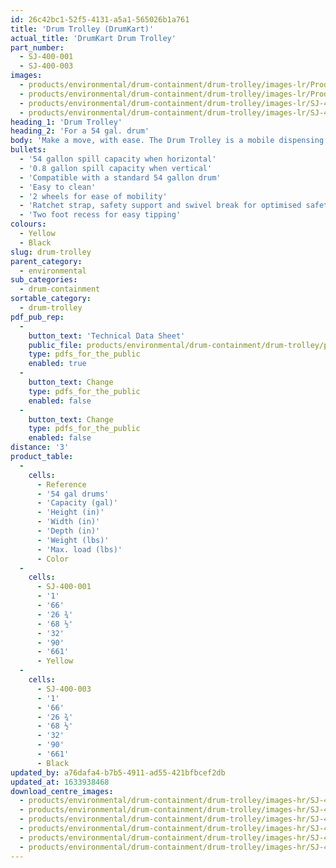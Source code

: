 ```yaml
---
id: 26c42bc1-52f5-4131-a5a1-565026b1a761
title: 'Drum Trolley (DrumKart)'
actual_title: 'DrumKart Drum Trolley'
part_number:
  - SJ-400-001
  - SJ-400-003
images:
  - products/environmental/drum-containment/drum-trolley/images-lr/Product_Image_776x776_(518x518_focus_area)-SJ-400-001_02.jpg
  - products/environmental/drum-containment/drum-trolley/images-lr/Product_Image_776x776_(518x518_focus_area)-SJ-400-001_01.jpg
  - products/environmental/drum-containment/drum-trolley/images-lr/SJ-400-003_02.jpg
  - products/environmental/drum-containment/drum-trolley/images-lr/SJ-400-003_01.jpg
heading_1: 'Drum Trolley'
heading_2: 'For a 54 gal. drum'
body: 'Make a move, with ease. The Drum Trolley is a mobile dispensing unit for a standard 54 gallon drum.'
bullets:
  - '54 gallon spill capacity when horizontal'
  - '0.8 gallon spill capacity when vertical'
  - 'Compatible with a standard 54 gallon drum'
  - 'Easy to clean'
  - '2 wheels for ease of mobility'
  - 'Ratchet strap, safety support and swivel break for optimised safety'
  - 'Two foot recess for easy tipping'
colours:
  - Yellow
  - Black
slug: drum-trolley
parent_category:
  - environmental
sub_categories:
  - drum-containment
sortable_category:
  - drum-trolley
pdf_pub_rep:
  -
    button_text: 'Technical Data Sheet'
    public_file: products/environmental/drum-containment/drum-trolley/pdf-lr/EV-Drum-Trolley-TD_US.pdf
    type: pdfs_for_the_public
    enabled: true
  -
    button_text: Change
    type: pdfs_for_the_public
    enabled: false
  -
    button_text: Change
    type: pdfs_for_the_public
    enabled: false
distance: '3'
product_table:
  -
    cells:
      - Reference
      - '54 gal drums'
      - 'Capacity (gal)'
      - 'Height (in)'
      - 'Width (in)'
      - 'Depth (in)'
      - 'Weight (lbs)'
      - 'Max. load (lbs)'
      - Color
  -
    cells:
      - SJ-400-001
      - '1'
      - '66'
      - '26 ¾'
      - '68 ½'
      - '32'
      - '90'
      - '661'
      - Yellow
  -
    cells:
      - SJ-400-003
      - '1'
      - '66'
      - '26 ¾'
      - '68 ½'
      - '32'
      - '90'
      - '661'
      - Black
updated_by: a76dafa4-b7b5-4911-ad55-421bfbcef2db
updated_at: 1633938468
download_centre_images:
  - products/environmental/drum-containment/drum-trolley/images-hr/SJ-400-001_04.jpg
  - products/environmental/drum-containment/drum-trolley/images-hr/SJ-400-001_05.jpg
  - products/environmental/drum-containment/drum-trolley/images-hr/SJ-400-001_06.jpg
  - products/environmental/drum-containment/drum-trolley/images-hr/SJ-400-003_01.jpg
  - products/environmental/drum-containment/drum-trolley/images-hr/SJ-400-003_02.jpg
  - products/environmental/drum-containment/drum-trolley/images-hr/SJ-400-003_03.jpg
---
```

